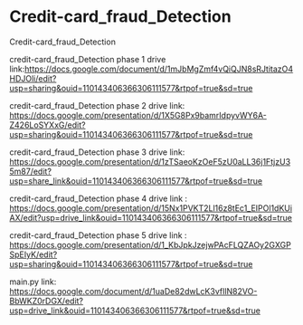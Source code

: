 # Credit-card_fraud_Detection
Credit-card_fraud_Detection

credit-card_fraud_Detection phase 1 drive link:https://docs.google.com/document/d/1mJbMgZmf4vQiQJN8sRJtitazO4HDJOli/edit?usp=sharing&ouid=110143406366306111577&rtpof=true&sd=true

credit-card_fraud_Detection phase 2 drive link: https://docs.google.com/presentation/d/1X5G8Px9bamrIdpyvWY6A-Z426LoSYXxG/edit?usp=sharing&ouid=110143406366306111577&rtpof=true&sd=true

credit-card_fraud_Detection phase 3 drive link: https://docs.google.com/presentation/d/1zTSaeoKzOeF5zU0aLL36j1FtjzU35m87/edit?usp=share_link&ouid=110143406366306111577&rtpof=true&sd=true

credit-card_fraud_Detection phase 4 drive link : https://docs.google.com/presentation/d/15Nx1PVKT2Ll16z8tEc1_EIPOl1dKUiAX/edit?usp=drive_link&ouid=110143406366306111577&rtpof=true&sd=true

credit-card_fraud_Detection phase 5 drive link : https://docs.google.com/presentation/d/1_KbJpkJzejwPAcFLQZAOy2GXGPSpEIyK/edit?usp=sharing&ouid=110143406366306111577&rtpof=true&sd=true

main.py link: https://docs.google.com/document/d/1uaDe82dwLcK3vfIlN82VO-BbWKZ0rDGX/edit?usp=drive_link&ouid=110143406366306111577&rtpof=true&sd=true
